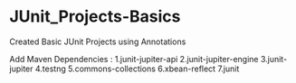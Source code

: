 # JUnit_Projects-Basics
Created Basic JUnit Projects using Annotations

Add Maven Dependencies :
1.junit-jupiter-api
2.junit-jupiter-engine
3.junit-jupiter
4.testng
5.commons-collections
6.xbean-reflect
7.junit
